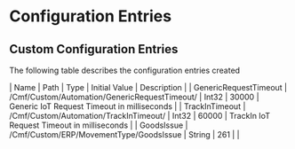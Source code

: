 # Configuration Entries

## Custom Configuration Entries
The following table describes the configuration entries created

|           Name                 |                      Path                        | Type         | Initial Value  | Description                                 |
| GenericRequestTimeout          | /Cmf/Custom/Automation/GenericRequestTimeout/ 	| Int32        | 30000          | Generic IoT Request Timeout in milliseconds |
| TrackInTimeout                 | /Cmf/Custom/Automation/TrackInTimeout/        	| Int32        | 60000          | TrackIn IoT Request Timeout in milliseconds |
|   GoodsIssue                   | /Cmf/Custom/ERP/MovementType/GoodsIssue          | String       |  261           |                                             |

